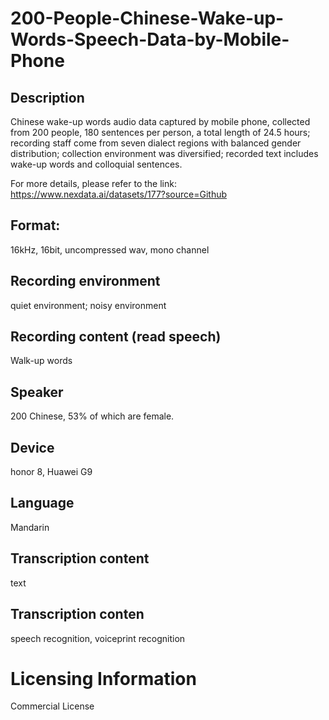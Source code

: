 # 200-People-Chinese-Wake-up-Words-Speech-Data-by-Mobile-Phone


## Description
Chinese wake-up words audio data captured by mobile phone, collected from 200 people, 180 sentences per person, a total length of 24.5 hours; recording staff come from seven dialect regions with balanced gender distribution; collection environment was diversified; recorded text includes wake-up words and colloquial sentences.

For more details, please refer to the link: https://www.nexdata.ai/datasets/177?source=Github


## Format:
16kHz, 16bit, uncompressed wav, mono channel

## Recording environment
quiet environment; noisy environment

## Recording content (read speech)
Walk-up words

## Speaker
200 Chinese, 53% of which are female.

## Device
honor 8, Huawei G9

## Language
Mandarin

## Transcription content
text

## Transcription conten
speech recognition, voiceprint recognition

# Licensing Information
Commercial License
